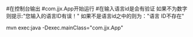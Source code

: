 #在控制台输出
#com.jjx.App开始运行
#在输入语言id是会有验证
如果不为数字则提示:"您输入的语言ID有误！"
如果不是语言id之中的则为："语言 ID不存在"

mvn exec:java -Dexec.mainClass="com.jjx.App"